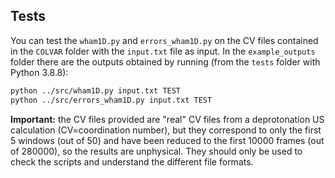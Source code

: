 ## Tests

You can test the `wham1D.py` and `errors_wham1D.py` on the CV files contained in the `COLVAR` folder with the `input.txt` file as input. In the `example_outputs` folder there are the outputs obtained by running (from the `tests` folder with Python 3.8.8):
```sh
python ../src/wham1D.py input.txt TEST
python ../src/errors_wham1D.py input.txt TEST
```

**Important:** the CV files provided are "real" CV files from a deprotonation US calculation (CV=coordination number), but they correspond to only the first 5 windows (out of 50) and have been reduced to the first 10000 frames (out of 280000), so the results are unphysical. They should only be used to check the scripts and understand the different file formats.
